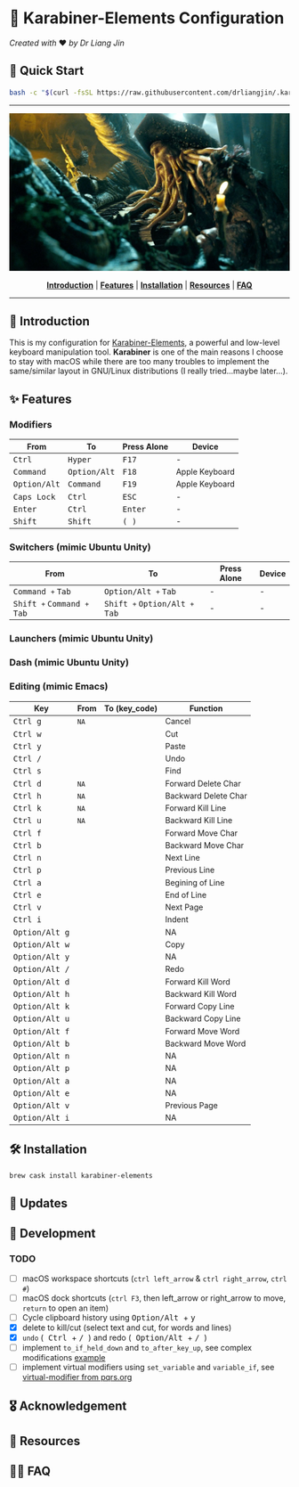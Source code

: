 # :musical_keyboard: Karabiner-Elements Configuration
*Created with* :heart: *by Dr Liang Jin*

## :rocket: Quick Start
```bash
bash -c "$(curl -fsSL https://raw.githubusercontent.com/drliangjin/.karabiner.d/master/tools/install)"
```
- - -

<p align="center"><img src="/assets/images/davy_jones.jpg" alt="davy_jones"/></p>
<p align="center">
  <b><a href="#introduction">Introduction</a></b>
  |
  <b><a href="#features">Features</a></b>
  |
  <b><a href="#installation">Installation</a></b>
  |
  <b><a href="#resources">Resources</a></b>  
  |
  <b><a href="#features">FAQ</a></b>  
</p>

- - -

## :scroll: Introduction

This is my configuration for [Karabiner-Elements](https://pqrs.org/osx/karabiner/), a powerful and low-level keyboard manipulation tool. **Karabiner** is one of the main reasons I choose to stay with macOS while there are too many troubles to implement the same/similar layout in GNU/Linux distributions (I really tried...maybe later...).

## :sparkles: Features

### Modifiers

| From                    | To                      | Press Alone                   | Device         |
|-------------------------|-------------------------|-------------------------------|----------------|
| <kbd> Ctrl </kbd>       | <kbd> Hyper </kbd>      | <kbd> F17 </kbd>              | -              |
| <kbd> Command </kbd>    | <kbd> Option/Alt </kbd> | <kbd> F18 </kbd>              | Apple Keyboard |
| <kbd> Option/Alt </kbd> | <kbd> Command </kbd>    | <kbd> F19 </kbd>              | Apple Keyboard |
| <kbd> Caps Lock </kbd>  | <kbd> Ctrl </kbd>       | <kbd> ESC </kbd>              | -              |
| <kbd> Enter </kbd>      | <kbd> Ctrl </kbd>       | <kbd> Enter </kbd>            | -              |
| <kbd> Shift </kbd>      | <kbd> Shift </kbd>      | <kbd> ( </kbd> <kbd> ) </kbd> | -              |

### Switchers (mimic Ubuntu Unity)

| From                    | To                      | Press Alone                   | Device         |
|-------------------------|-------------------------|-------------------------------|----------------|
| <kbd> Command </kbd> `+` <kbd> Tab </kbd>   | <kbd> Option/Alt </kbd> `+` <kbd> Tab </kbd> | - | - |
| <kbd> Shift </kbd> `+` <kbd> Command </kbd> `+` <kbd> Tab </kbd>   | <kbd> Shift </kbd> `+` <kbd> Option/Alt </kbd> `+` <kbd> Tab </kbd> | - | - |

### Launchers (mimic Ubuntu Unity)

### Dash (mimic Ubuntu Unity)

### Editing (mimic Emacs)

| Key                              | From   | To (key_code)  | Function  |
|----------------------------------|--------|----------------|-----------------|
| <kbd> Ctrl </kbd> <kbd> g </kbd> | `NA`   |  | Cancel |
| <kbd> Ctrl </kbd> <kbd> w </kbd> |        |       | Cut                |
| <kbd> Ctrl </kbd> <kbd> y </kbd> |        |       | Paste                |
| <kbd> Ctrl </kbd> <kbd> / </kbd> |        |       | Undo                |
| <kbd> Ctrl </kbd> <kbd> s </kbd> |        |      | Find                |
| <kbd> Ctrl </kbd> <kbd> d </kbd> | `NA`   |  | Forward Delete Char   |
| <kbd> Ctrl </kbd> <kbd> h </kbd> | `NA`   |   | Backward Delete Char                |
| <kbd> Ctrl </kbd> <kbd> k </kbd> | `NA`   |   | Forward Kill Line                |
| <kbd> Ctrl </kbd> <kbd> u </kbd> | `NA`   |  | Backward Kill Line                |
| <kbd> Ctrl </kbd> <kbd> f </kbd> |        |          | Forward Move Char                |
| <kbd> Ctrl </kbd> <kbd> b </kbd> |        |           | Backward Move Char                |
| <kbd> Ctrl </kbd> <kbd> n </kbd> |        |           | Next Line                |
| <kbd> Ctrl </kbd> <kbd> p </kbd> |        |           | Previous Line                |
| <kbd> Ctrl </kbd> <kbd> a </kbd> |        |               | Begining of Line             |
| <kbd> Ctrl </kbd> <kbd> e </kbd> |        |                 | End of Line                |
| <kbd> Ctrl </kbd> <kbd> v </kbd> |        |             | Next Page                |
| <kbd> Ctrl </kbd> <kbd> i </kbd> |        |                   | Indent        |
| <kbd> Option/Alt </kbd> <kbd> g </kbd> |        |        | NA                |
| <kbd> Option/Alt </kbd> <kbd> w </kbd> |        |        | Copy                |
| <kbd> Option/Alt </kbd> <kbd> y </kbd> |        |        | NA                |
| <kbd> Option/Alt </kbd> <kbd> / </kbd> |        |        | Redo                |
| <kbd> Option/Alt </kbd> <kbd> d </kbd> |        |                 | Forward Kill Word        |
| <kbd> Option/Alt </kbd> <kbd> h </kbd> |        |                 | Backward Kill Word        |
| <kbd> Option/Alt </kbd> <kbd> k </kbd> |        |                 | Forward Copy Line                |
| <kbd> Option/Alt </kbd> <kbd> u </kbd> |        |                 | Backward Copy Line                |
| <kbd> Option/Alt </kbd> <kbd> f </kbd> |        |    | Forward Move Word               |
| <kbd> Option/Alt </kbd> <kbd> b </kbd> |        |    | Backward Move Word                |
| <kbd> Option/Alt </kbd> <kbd> n </kbd> |        |    | NA                |
| <kbd> Option/Alt </kbd> <kbd> p </kbd> |        |      | NA                |
| <kbd> Option/Alt </kbd> <kbd> a </kbd> |        |           | NA             |
| <kbd> Option/Alt </kbd> <kbd> e </kbd> |        |           | NA                |
| <kbd> Option/Alt </kbd> <kbd> v </kbd> |        |      | Previous Page                |
| <kbd> Option/Alt </kbd> <kbd> i </kbd> |        |            | NA |
## :hammer_and_wrench: Installation
```bash
brew cask install karabiner-elements
```

## :loudspeaker: Updates

## :construction: Development
### TODO
- [ ] macOS workspace shortcuts (`ctrl left_arrow` & `ctrl right_arrow`, `ctrl #`)
- [ ] macOS dock shortcuts (`ctrl F3`, then left_arrow or right_arrow to move, `return` to open an item)
- [ ] Cycle clipboard history using <kbd> Option/Alt </kbd> + <kbd> y </kbd>
- [x] delete to kill/cut (select text and cut, for words and lines)
- [x] `undo` (<kbd> Ctrl </kbd> + <kbd> / </kbd> ) and redo (<kbd> Option/Alt </kbd> + <kbd> / </kbd> )
- [ ] implement `to_if_held_down` and `to_after_key_up`, see complex modifications [example](https://github.com/pqrs-org/KE-complex_modifications/blob/8f48a175795e1e737a6885068d729cb4586114a4/docs/json/example_halt.json)
- [ ] implement virtual modifiers using `set_variable` and `variable_if`, see [virtual-modifier from pqrs.org](https://pqrs.org/osx/karabiner/json.html#virtual-modifier)
## :medal_military: Acknowledgement

## :open_book: Resources

## :raising_hand_woman: FAQ
